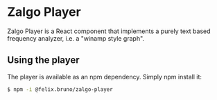 # Zalgo Player

Zalgo Player is a React component that implements a purely text based frequency analyzer, i.e. a "winamp style graph".

## Using the player

The player is available as an npm dependency. Simply npm install it:

```bash
$ npm -i @felix.bruno/zalgo-player
```

